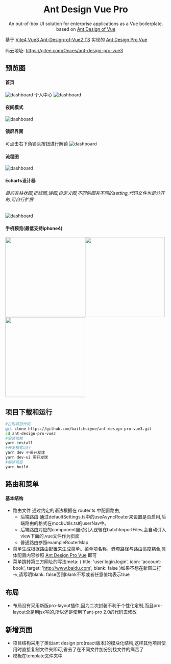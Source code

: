 <h1 align="center">Ant Design Vue Pro</h1>
<div align="center">
An out-of-box UI solution for enterprise applications as a Vue boilerplate. based on  <a href="https://vuecomponent.github.io/ant-design-vue/docs/vue/introduce-cn/" target="_blank">Ant Design of Vue</a>
</div>

基于 [Vite4 Vue3 Ant-Design-of-Vue2 TS](https://github.com/bailihuiyue/ant-design-pro-vue3) 实现的 [Ant Design Pro Vue](https://pro.antdv.com/docs/router-and-nav)

码云地址: https://gitee.com/Onces/ant-design-pro-vue3

预览图
----
#### 首页
![dashboard](https://i.imgtg.com/2023/03/22/9tUVs.png)
个人中心
![dashboard](https://i.imgtg.com/2023/03/22/9tBbg.png)

#### 夜间模式
![dashboard](https://i.imgtg.com/2023/03/22/9tTmB.png)

#### 锁屏界面
可点击右下角锁头按钮进行解锁
![dashboard](https://i.imgtg.com/2023/03/22/9thiC.png)

#### 流程图
![dashboard](https://i.imgtg.com/2023/03/22/9tbqK.png)

#### Echarts设计器

###### 目前有柱状图,折线图,饼图,自定义图,不同的图有不同的setting,代码文件也是分开的,可自行扩展
![dashboard](https://i.imgtg.com/2023/07/04/OxWCUY.png)

#### 手机预览(最低支持iphone4)
<img src="https://i.imgtg.com/2023/03/22/9tq2l.png"  width=250 /><img src="https://i.imgtg.com/2023/03/22/9taiP.png"  width=250/><img src="https://i.imgtg.com/2023/03/22/9to4b.png"  width=250 />

项目下载和运行
----

```bash
#拉取项目代码
git clone https://github.com/bailihuiyue/ant-design-pro-vue3.git
cd ant-design-pro-vue3
#安装依赖
yarn install
#开发模式运行
yarn dev 不带开发球
yarn dev-ui 带开发球
#编译项目
yarn build
```

路由和菜单
----

#### 基本结构

- 路由文件 通过约定的语法根据在 router.ts 中配置路由,
  - 后端路由:通过defaultSettings.ts中的useAsyncRouter来设置是否启用,后端路由的格式在mockUtils.ts的userNav中。
  - 后端路由对应的component自动引入逻辑在batchImportFiles,会自动引入view下面的,vue文件作为页面
  - 普通路由参照exampleRouterMap
- 菜单生成根据路由配置来生成菜单。菜单项名称，嵌套路径与路由高度耦合,具体配置内容参照
[Ant Design Pro Vue](https://pro.antdv.com/docs/router-and-nav) 即可
- 菜单跳转第三方网址的写法meta: { title: 'user.login.login', icon: 'account-book', target: 'http://www.baidu.com', blank: false }如果不想在新窗口打卡,请写明blank: false否则blank不写或者任意值均表示true

布局
----

- 布局没有采用新版pro-layout插件,因为二次封装不利于个性化定制,而且pro-layout全是用jsx写的,所以还是使用了ant-pro 2.0的代码去修改

新增页面
----

- 项目结构采用了类似ant design pro(react版本)的模块化结构,这样其他项目使用时直接复制文件夹即可,省去了在不同文件加分别找文件的痛苦了
- 模板在template文件夹中
    <template>
    ├helper.ts                工具文件,等同于utils
    ├Index.vue				  页面文件
    ├service.ts   			  用于存放接口内容
    ├types.ts				  声明ts类型使用
    ├<lang>                   国际化文件
    │  ├cn.ts					 中文
    │  └en.ts					 英文
   <!--使用时复制文件夹到所以在的位置(components,views等)即可-->

和服务端进行交互
----

- 项目使用了[apite](https://apite.frp.boyxing.com/)作为mock工具,文件写在了/mock文件夹中

业务图标
----

- 图标除了 Ant Design Vue 自带的图标以外还使用了 vite-plugin-svg-icons 插件缓存svg,所有图标都放在src/assets/icons中

-

- 想使用antv自带的图标请拷贝node_modules\@ant-design\icons-svg\inline-svg到图标文件夹,会自动引入,名称为 文件夹名-文件名 例如a下的b.svg,SvgIcon组件传入name="a-b"即可: <SvgIcon name="a-b" color="#fff"/>

  想获取所有已添加的icon:

  import ids from 'virtual:svg-icons-names';

  // => ['icon-icon1','icon-icon2','icon-icon3']

  这个插件是自动导入的,然后写到body上,如果图标过多觉得影响效率可以使用vite-plugin-vue-svg,手动引入一个个图标,demo在SvgIcon/manual中

  ***注意:svg文件的<svg> 标签上必须有 fill="currentColor" 字段,这样才能从外部的span等标签修改颜色,否则颜色不可变***

国际化
----

- 国际化使用了i18n 9的版本,由于该版本不识别.组成的key,所以程序用为了兼用使用replaceDot方法进行了一层循环,影响项目性能,并且禁止写成 'a':'xx','a.b':'xxxx'这种形式,因为无法生成对象,因此国际化不推荐写成 'list.search-list.articles': '搜索列表（文章）',推荐写成{a:{b:{c:'xxx'} } }

更换主题
----

- 项目使用了vite-plugin-theme产生主题(css)
- 目前可以支持自动切换主题,包括生产模式,
- 通过调研,发现antv(element 有官方支持)目前主流切换主题有两种模式,并且都需要webpack/vite插件:
 1. 提前传入需要改变的颜色变量和值入例如:@primary-color:[#0094ff,#fff,#000等...],然后正在webpack编译时读取这些变量,然后静态生成这些css文件,
     - 优点,1.切换主题时只是加载不同的css文件,节约性能,
     - 缺点:1.耗费服务端空间,2.只能订制提前定义好的几种主题3.需要动态写入要修改的变量名入,@primary-color,@success-colo等,替换不完全
 2. 第二种方案,基于vite-plugin-theme插件,

- 优点

		1. 可以任意在生产环境下选择主题颜色;

		2. 没有上一中法案的问题3,主题更改比较全面

      - 缺点:
        1. 由于是动态生成主题颜色,会有性能损耗
        2. 必须先找到antv主颜色的色号,否则替换主题功能失效,所以当antv主色更改时,需要代码中跟着一起更改,建议锁定antv版本,避免该问题;
        - 猜测原理,根据该插件说明和代码运行现象猜测,是以主颜色生成几个临近颜色然后对应找到整个项目中包含这些颜色的css样式然后对比替换比如原来是[a,b,c,d],现在是[1,2,3,4],那么a变成1,b变成2这样对应着替换,然后把提换完成的css写入到body底部,完成主题切换,不需要根据@primary-color这种定义去查找,这样靠颜色替换比较完整
***黑夜模式目前使用了antv官网的黑夜css,采用动态添加link完成,不能适配所有页面,因此在darkModePatch.less写下一些兼容样式***

**3.本项目使用了第三种方案: 使用官方antv V3版本的css变量进行主题修改,达到了性能和体积的最优解**


权限管理
----

- 权限管理在路由文件的meta.permission中设置,可以是一个数组,也可以不写,不写表示任意权限即可
- 后端路由的话一般不用设置权限,传来什么就是什么

命令行工具
----
 用于自动生成一套模板,包括国际化,vue文件,service等文件
- 输入yarn c --moduleName=想要的组件名称 可以在src/components里生成一套组件模板
- 输入yarn v --moduleName=想要的页面名称 可以在src/views里生成一套页面模板
- 输入create-module-be 用于前台页面一键生成模板所调用的后端接口
- dev-ui 同时启动项目和模板后端,在开发球中输入想要创建的组件/页面名称,刷新页面(vite热更新自动)即表示创建成功

其他说明
----

- 项目为了保持了ant vue pro样式一致,部分代码引用自[ant vue pro](https://2x.antdv.com/components/overview-cn/),如global.less,部分插件和原理借鉴[vben](https://vvbin.cn/next/),感谢两位大大

- 当前 <script setup lang="ts"></script>有bug,会导致.ts文件无法引入,报错 The requested module '/src/views/user/ty.ts' does not provide an export named 'FormState'

- 文档里有一些注释,搭配vscode插件better-comments食用,风味更佳:
  注释TODO: 待完成
  bug:todo: bug
  info:todo: 发现的一些情况
  warn:todo: 可能有bug
  ques:todo: 疑问
  只有大写的'TODO'才表示未完成的功能,小写的todo只是为了方便搜索而已

## 已完成
1. 注册登录vue3 语法
2. 自动生成国际化(多层级文件夹使用.连接,比如tools.UserMenu)
3. Storage(包含加密)
4. vueuse响应式判断设备(手机,平板,pc)
5. 输入命令,生成一个view/component的模板
6. 页面存在一个开发球,点击按钮就可以创建view/component(yarn dev没有开发球,dev-ui才有)
7. 由于viser-vue不支持vue3,于是使用g2-plot重写,并且已支持夜间模式
( 如果不需要该页面,除了删除dashboard文件夹,也不要忘记删除"@antv/g2plot","@vue/babel-plugin-jsx"这俩库)
8. 仿win10锁屏页面,动态显示是否联网,是否充电,可自由更换壁纸(存在indexedDB中,建议图片别太大,容易卡),点击右下角锁头按钮出现密码框或换壁纸按钮
9. 在views文件夹中可以创建 user.store.ts作为vuex的文件,其中文件名.store.ts之前的user将会作为模块名实现,具体实现请看genStore方法
10. 全新升级vite4,antv4,全部vue文件替换为setup写法
11. 项目报错时的全局路由提示/全局错误提示
12. 增加两个新页面:动态表单和流程图
13. 系统设置抽屉中的所有内容已使用reactiveState代替vuex, 减少更改状态管理库(如vuex改pinia等)的工作量
14. Echarts图表设计器

## TODO
1. 详尽的文档
2. 项目中的 i18n.global.t 全部删除掉,只在 hooks 中使用 i18n
3. antv4.0版本 夜间模式适配
## 浏览器兼容

Edge Chrome 等现代浏览器,目前只测试过Chrome,没有Mac所以Safari没有测试

## 一些小技巧

1.如果想要更换ant3的前缀prefixCls,不需要像官方示例中那样编译less文件成css,因为如果编译之后,就变成css了,没有办法再动态改变主题了,一个做法是:

```javascript
//1.在main.ts中(最重要的一步是,不再引入css,直接引入可定制的less)
import 'ant-design-vue/dist/antd.variable.less';
//2.App.vue中(如果不改变主题,这步可以省略)
import { ConfigProvider } from 'ant-design-vue';
ConfigProvider.config({
  prefixCls: 'coseffect',
  theme: {
    primaryColor: '#25b864',
  },
});
//3.vite.config.ts中
export default defineConfig({
    css: {
        preprocessorOptions: {
            less: {
                // modifyVars: generateModifyVars(),
                javascriptEnabled: true,
                // 添加这一句(// ant-design-vue 4.x版本不需要了)
                modifyVars: {
                    '@ant-prefix': 'coseffect',
                }
            },
        },
    },
})
```
2.volar似乎不能像vetur一样调用各种格式化插件,目前只能用prettier插件凑合
```javascript
//1.项目根目录找到.eslintrc.cjs
rules: {
   'prettier/prettier': [
   'warn' //这里设置warn,其他的不要
  ]
}
//2.prettierrc.json文件
{
  "printWidth": 200, //加这行
}
```

3.根目录 index.html 文件标题添加.colorfulTitle 类名,可以实现刷新页面等待时有彩色文字效果

4.解决使用 vloar 之后 vscode 格式化变慢问题(不一定管用)

```javascript
// 方法一
// 1.将 Volar 更新到最新版本
// 2.禁用内置 TypeScript 扩展 设置为禁用（工作区）
// 到插件部分搜索框内输入@builtin Typescript
// 将“JavaScript 和 TypeScript 的语言功能“禁用掉(第一个)
// 然后另外一个basic的我们保留

// 方法二
// 1.打开vscode之后，点击文件==>首选项==>设置
// 搜索设置
// search.followSymlinks
// 然后在右侧用户自定义设置中将这个值改为 false
// search.followSymlinks = false,

// 2.谷歌浏览器的硬件加速更改
// 解决步骤：打开Chorme -> 设置 -> 高级 -> 【系统】 -> 将【启用硬件加速模式】取消勾选即可

// 参考资料:
// 1.https://blog.csdn.net/dangbai01_/article/details/128186524
// 2.https://blog.csdn.net/yw00yw/article/details/87861261
// 3.https://www.cnblogs.com/hongzhending/p/17336133.html
```
5. vscode配置可以参考项目根目录.vscode/settings_backup.json
##### 落魄前端,在线要饭

<img src="https://i.imgtg.com/2023/03/22/9tzCN.jpg" width=200/>

下次一定?给个Star也行啊

